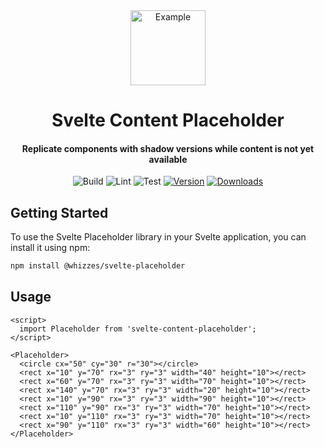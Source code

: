 <div>
  <div align="center" style="display: block; text-align: center;">
    <img alt="Example" src="docs/example.gif" width="120" />
  </div>
  <h1 align="center">Svelte Content Placeholder</h1>
  <h4 align="center">
    Replicate components with shadow versions while content is not
    yet available
  </h4>
</div>

<div align="center">

![Build](https://github.com/whizzes/svelte-placeholder/workflows/build/badge.svg)
![Lint](https://github.com/whizzes/svelte-placeholder/workflows/lint/badge.svg)
![Test](https://github.com/whizzes/svelte-placeholder/workflows/test/badge.svg)
[![Version](https://img.shields.io/npm/v/svelte-content-placeholder.svg?style=flat)](https://www.npmjs.com/package/svelte-content-placeholder)
[![Downloads](https://img.shields.io/npm/dm/svelte-content-placeholder.svg?style=flat)](https://www.npmjs.com/package/svelte-content-placeholder)

</div>

## Getting Started

To use the Svelte Placeholder library in your Svelte application, you can install it using npm:

```bash
npm install @whizzes/svelte-placeholder
```

## Usage

```svelte
<script>
  import Placeholder from 'svelte-content-placeholder';
</script>

<Placeholder>
  <circle cx="50" cy="30" r="30"></circle>
  <rect x="10" y="70" rx="3" ry="3" width="40" height="10"></rect>
  <rect x="60" y="70" rx="3" ry="3" width="70" height="10"></rect>
  <rect x="140" y="70" rx="3" ry="3" width="20" height="10"></rect>
  <rect x="10" y="90" rx="3" ry="3" width="90" height="10"></rect>
  <rect x="110" y="90" rx="3" ry="3" width="70" height="10"></rect>
  <rect x="10" y="110" rx="3" ry="3" width="70" height="10"></rect>
  <rect x="90" y="110" rx="3" ry="3" width="60" height="10"></rect>
</Placeholder>
```
